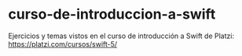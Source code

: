 # curso-de-introduccion-a-swift
Ejercicios y temas vistos en el curso de introducción a Swift de Platzi: https://platzi.com/cursos/swift-5/
